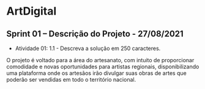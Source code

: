 # ArtDigital

## Sprint 01 – Descrição do Projeto - 27/08/2021

  * Atividade 01: 1.1 - Descreva a solução em 250 caracteres.

O projeto é voltado para a área do artesanato, com intuito de proporcionar comodidade e novas oportunidades para artistas regionais, disponibilizando uma plataforma onde os artesãos irão divulgar suas obras de artes que poderão ser vendidas em todo o território nacional.
